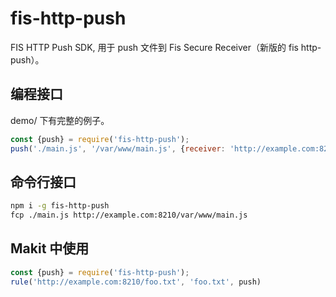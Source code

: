 # fis-http-push

FIS HTTP Push SDK, 用于 push 文件到 Fis Secure Receiver（新版的 fis http-push）。

## 编程接口

demo/ 下有完整的例子。

```javascript
const {push} = require('fis-http-push');
push('./main.js', '/var/www/main.js', {receiver: 'http://example.com:8210'})
```

## 命令行接口

```bash
npm i -g fis-http-push
fcp ./main.js http://example.com:8210/var/www/main.js
```

## Makit 中使用

```javascript
const {push} = require('fis-http-push');
rule('http://example.com:8210/foo.txt', 'foo.txt', push)
```
